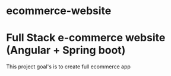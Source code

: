 # ecommerce-website
# Full Stack e-commerce website (Angular + Spring boot)
This project goal's is to create full ecommerce app 
